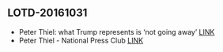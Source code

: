 ## LOTD-20161031

- Peter Thiel: what Trump represents is ‘not going away’ [LINK](http://www.theverge.com/2016/10/31/13476734/investor-peter-thiel-donald-trump-donation-defense-speech)
- Peter Thiel - National Press Club [LINK](http://www.press.org/events/peter-thiel)